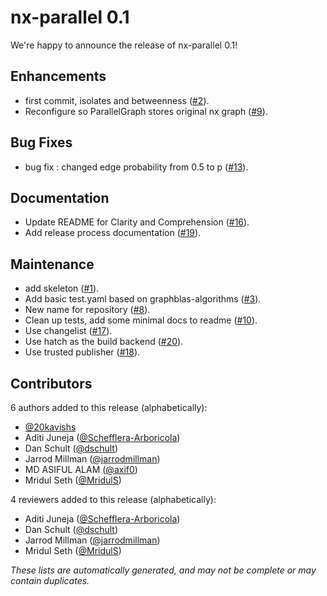 # nx-parallel 0.1

We're happy to announce the release of nx-parallel 0.1!

## Enhancements

- first commit, isolates and betweenness ([#2](https://github.com/networkx/nx-parallel/pull/2)).
- Reconfigure so ParallelGraph stores original nx graph ([#9](https://github.com/networkx/nx-parallel/pull/9)).

## Bug Fixes

- bug fix : changed edge probability from 0.5 to p ([#13](https://github.com/networkx/nx-parallel/pull/13)).

## Documentation

- Update README for Clarity and Comprehension ([#16](https://github.com/networkx/nx-parallel/pull/16)).
- Add release process documentation ([#19](https://github.com/networkx/nx-parallel/pull/19)).

## Maintenance

- add skeleton ([#1](https://github.com/networkx/nx-parallel/pull/1)).
- Add basic test.yaml based on graphblas-algorithms ([#3](https://github.com/networkx/nx-parallel/pull/3)).
- New name for repository ([#8](https://github.com/networkx/nx-parallel/pull/8)).
- Clean up tests, add some minimal docs to readme ([#10](https://github.com/networkx/nx-parallel/pull/10)).
- Use changelist ([#17](https://github.com/networkx/nx-parallel/pull/17)).
- Use hatch as the build backend ([#20](https://github.com/networkx/nx-parallel/pull/20)).
- Use trusted publisher ([#18](https://github.com/networkx/nx-parallel/pull/18)).

## Contributors

6 authors added to this release (alphabetically):

- [@20kavishs](https://github.com/20kavishs)
- Aditi Juneja ([@Schefflera-Arboricola](https://github.com/Schefflera-Arboricola))
- Dan Schult ([@dschult](https://github.com/dschult))
- Jarrod Millman ([@jarrodmillman](https://github.com/jarrodmillman))
- MD ASIFUL ALAM ([@axif0](https://github.com/axif0))
- Mridul Seth ([@MridulS](https://github.com/MridulS))

4 reviewers added to this release (alphabetically):

- Aditi Juneja ([@Schefflera-Arboricola](https://github.com/Schefflera-Arboricola))
- Dan Schult ([@dschult](https://github.com/dschult))
- Jarrod Millman ([@jarrodmillman](https://github.com/jarrodmillman))
- Mridul Seth ([@MridulS](https://github.com/MridulS))

_These lists are automatically generated, and may not be complete or may contain
duplicates._
